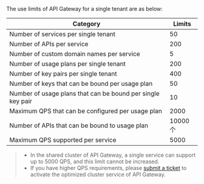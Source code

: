 The use limits of API Gateway for a single tenant are as below:

| Category                         | Limits  |
| ------------------------------ | ----- |
| Number of services per single tenant              | 50  |
| Number of APIs per service              | 200 |
| Number of custom domain names per service    | 5  |
| Number of usage plans per single tenant            | 200  |
| Number of key pairs per single tenant              | 400   |
| Number of keys that can be bound per usage plan       | 50    |
| Number of usage plans that can be bound per single key pair | 10    |
| Maximum QPS that can be configured per usage plan    | 2000  |
| Number of APIs that can be bound to usage plan        | 10000个 |
| Maximum QPS supported per service  | 5000  |


>- In the shared cluster of API Gateway, a single service can support up to 5000 QPS, and this limit cannot be increased.
>- If you have higher QPS requirements, please [submit a ticket](https://console.cloud.tencent.com/workorder/category) to activate the optimized cluster service of API Gateway.

